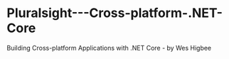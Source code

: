 # Pluralsight---Cross-platform-.NET-Core
Building Cross-platform Applications with .NET Core - by Wes Higbee
